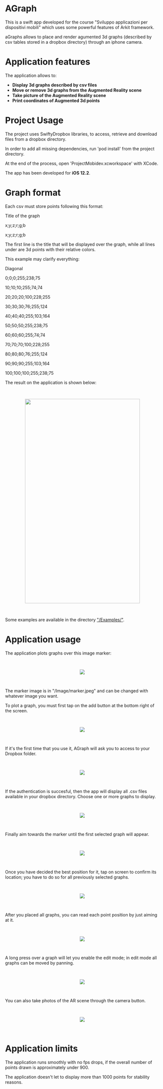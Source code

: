 # AGraph

This is a swift app developed for the course "Sviluppo applicazioni per dispositivi mobili" which uses some powerful features of Arkit framework.

aGraphs allows to place and render agumented 3d graphs (described by csv tables stored in a dropbox directory)
through an iphone camera.

# Application features

The application allows to:
<ul>
  <li><b>Display 3d graphs described by csv files</b></li>
  <li><b>Move or remove 3d graphs from the Augmented Reality scene</b></li>
  <li><b>Take picture of the Augmented Reality scene</b></li>
  <li><b>Print coordinates of Augmented 3d points</b></li>
</ul>

# Project Usage

The project uses SwiftyDropbox libraries, to access, retrieve and download files from a dropbox directory.

In order to add all missing dependencies, run 'pod install' from the project directory.

At the end of the process, open 'ProjectMobidev.xcworkspace' with XCode.

The app has been developed for <b>iOS 12.2</b>.

# Graph format

Each csv must store points following this format:

Title of the graph

x;y;z;r;g;b

x;y;z;r;g;b

The first line is the title that will be displayed over the graph, while all lines under are 3d points with their relative colors.

This example may clarify everything:

Diagonal

0;0;0;255;238;75

10;10;10;255;74;74

20;20;20;100;228;255

30;30;30;76;255;124

40;40;40;255;103;164

50;50;50;255;238;75

60;60;60;255;74;74

70;70;70;100;228;255

80;80;80;76;255;124

90;90;90;255;103;164

100;100;100;255;238;75

The result on the application is shown below:

</br><p align="center">
  <img width="375" height="667" src="https://raw.githubusercontent.com/KegBird/ProjectMobidev/master/Images/example.jpg">
</p></br>

Some examples are available in the directory <a href="https://github.com/Kegbird/ProjectMobidev/tree/master/Examples">"/Examples/"</a>.

# Application usage

The application plots graphs over this image marker:

</br><p align="center">
  <img src="https://raw.githubusercontent.com/KegBird/ProjectMobidev/master/Images/marker.jpeg">
</p></br>

The marker image is in "/Image/marker.jpeg" and can be changed with whatever image you want.

To plot a graph, you must first tap on the add button at the bottom right of the screen.

</br><p align="center">
  <img src="https://raw.githubusercontent.com/KegBird/ProjectMobidev/master/Images/Tutorial/1.PNG">
</p></br>

If it's the first time that you use it, AGraph will ask you to access to your Dropbox folder.

</br><p align="center">
  <img src="https://raw.githubusercontent.com/KegBird/ProjectMobidev/master/Images/Tutorial/2.PNG">
</p></br>

If the authentication is succesful, then the app will display all .csv files available in your dropbox directory.
Choose one or more graphs to display.

</br><p align="center">
  <img src="https://raw.githubusercontent.com/KegBird/ProjectMobidev/master/Images/Tutorial/3.PNG">
</p></br>

Finally aim towards the marker until the first selected graph will appear.

</br><p align="center">
  <img src="https://raw.githubusercontent.com/KegBird/ProjectMobidev/master/Images/Tutorial/4.PNG">
</p></br>

Once you have decided the best position for it, tap on screen to confirm its location; you have to do so for all previously selected graphs.

</br><p align="center">
  <img src="https://raw.githubusercontent.com/KegBird/ProjectMobidev/master/Images/Tutorial/5.PNG">
</p></br>

After you placed all graphs, you can read each point position by just aiming at it.

</br><p align="center">
  <img src="https://raw.githubusercontent.com/KegBird/ProjectMobidev/master/Images/Tutorial/6.PNG">
</p></br>

A long press over a graph will let you enable the edit mode; in edit mode all graphs can
be moved by panning.

</br><p align="center">
  <img src="https://raw.githubusercontent.com/KegBird/ProjectMobidev/master/Images/Tutorial/7.PNG">
</p></br>

You can also take photos of the AR scene through the camera button.

</br><p align="center">
  <img src="https://raw.githubusercontent.com/KegBird/ProjectMobidev/master/Images/Tutorial/8.PNG">
</p></br>

# Application limits

The application runs smoothly with no fps drops, if the overall number of
points drawn is approximately under 900.

The application doesn't let to display more than 1000 points for stability reasons.
